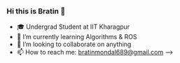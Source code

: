 ### Hi this is Bratin 👋



- 🎓 Undergrad Student at IIT Kharagpur
- 🌱 I’m currently learning Algorithms & ROS
- 👯 I’m looking to collaborate on anything
- 📫 How to reach me: bratinmondal689@gmail.com
-->
